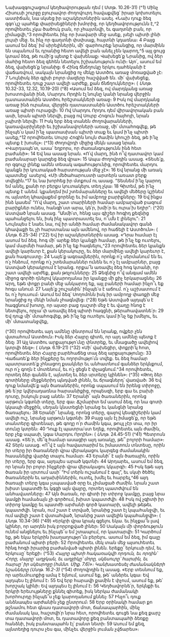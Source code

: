 
Նախազգուշացում կեղծավորության դեմ
( Մտթ. 10.26-31)
(^1) Մինչ Հիսուսի շուրջը բյուրավոր ժողովուրդ հավաքվեց՝ իրար կոխոտելու աստիճան, նա սկսեց իր աշակերտներին
ասել. «Նախ դուք ձեզ զգո՛ւյշ պահեք փարիսեցիների խմորից, որ կեղծավորությունն է,^2 որովհետեւ չկա ծածուկ բան, որ
չհայտնվի, եւ գաղտնի բան, որ չիմացվի,^3 որովհետեւ ինչ որ խավարի մեջ ասեք, լսելի պիտի լինի լույսի մեջ. եւ ինչ որ
գաղտնի փսփսաք, հայտնի կդառնա։ 4 Բայց ասում եմ ձեզ՝ իմ սիրելիներին, մի՛ զարհուրեք նրանցից, որ մարմինն են
սպանում եւ դրանից հետո ավելի բան անել չեն կարող,^5 այլ ցույց կտամ ձեզ, թե ումի՛ց պետք է վախենաք։ Վախեցե՛ք
Նրանից, ով ձեր մահից հետո ձեզ գեհեն նետելու իշխանություն ունի։ Այո՛, ասում եմ ձեզ, վախեցե՛ք նրանից։ 6 Հինգ
ճնճղուկը երկու դահեկանի է վաճառվում, սակայն նրանցից ոչ մեկը Աստծու առաջ մոռացված չէ։ 7 Նույնիսկ ձեր գլխի
բոլոր մազերը հաշվված են. մի՛ վախեցեք, որովհետեւ դուք շատ ավելի արժեք, քան ճնճղուկները»։
( _Մտթ_. 10.32-33, 12.32, 10.19-20)
(^8) «Ասում եմ ձեզ, ով մարդկանց առաջ խոստովանի ինձ, Մարդու Որդին էլ նույնը կանի նրանց վերջին դատաստանին
Աստծու հրեշտակների առաջ։ 9 Իսկ ով մարդկանց առաջ ինձ ուրանա, վերջին դատաստանին Աստծու հրեշտակների
առաջ պիտի ուրացվի։ 10 Ով Մարդու Որդու դեմ վիրավորական բան ասի, նրան պիտի ներվի, բայց ով Սուրբ Հոգուն
հայհոյի, նրան չպիտի ներվի։ 11 Իսկ երբ ձեզ տանեն ժողովարանների, կառավարիչների եւ իշխանավորների առաջ, մի՛
մտահոգվեք, թե ինչպե՛ս կամ ի՛նչ պատասխան պիտի տաք եւ կամ ի՛նչ պիտի ասեք,^12 որովհետեւ Սուրբ Հոգին նույն
ժամին կհուշի ձեզ, թե ի՛նչ պետք է խոսել»։
(^13) Ժողովրդի միջից մեկն ասաց նրան. «Վարդապե՛տ, ասա՛ եղբորս, որ ժառանգությունն ինձ հետ բաժանի»։ 14 Եվ նա
ասաց նրան. «Ո՛վ մարդ, ինձ ո՞վ դատավոր կամ բաժանարար կարգեց ձեզ վրա»։ 15 Ապա ժողովրդին ասաց. «Տեսե՛ք, որ
զգույշ լինեք ամեն տեսակ ագահությունից, որովհետեւ մարդու կյանքն իր կուտակած հարստության մեջ չէ»։ 16 Եվ նրանց
մի առակ պատմեց՝ ասելով. «Մի մեծահարուստի արտերն առատ բերք տվեցին.^17 եւ նա խորհեց իր մտքում ու ասաց.
“Տեսնեմ ի՛նչ կարող եմ անել, քանի որ բերքս կուտակելու տեղ չկա։ 18 Գիտեմ, թե ի՛նչ պետք է անեմ. կքանդեմ իմ
շտեմարանները եւ ավելի մեծերը կշինեմ ու այնտեղ կհավաքեմ ցորենը եւ իմ ամբողջ բարիքները։ 19 Եվ ինքս ինձ կասեմ՝
“Ո՛վ մարդ, շատ տարիների համար ամբարված բազում բարիքներ ունես, հանգի՛ստ արա, կե՛ր, խմի՛ր եւ ուրա՛խ եղիր”։
(^20) Աստված նրան ասաց. “Անմի՛տ, հենց այս գիշեր հոգիդ քեզնից պահանջելու են, իսկ ինչ պատրաստել ես, ո՞ւմն է
լինելու”։ 21 Նույնպես է նաեւ նա, ով իր անձի համար ժամանակավոր գանձ կհավաքի եւ չի հարստանա այն ամենով, որ
հաճելի է Աստծուն»։
( _Մտթ_. 6.25-34)
(^22) Եվ իր աշակերտներին ասաց. «Դրա համար էլ ասում եմ ձեզ. հոգ մի՛ արեք ձեր կյանքի համար, թե ի՛նչ եք ուտելու,
կամ մարմնի համար, թե ի՛նչ եք հագնելու,^23 որովհետեւ ձեր կյանքն ավելի կարեւոր է, քան կերակուրը, եւ ձեր մարմինը
ավելի կարեւոր է, քան հագուստը։ 24 Նայե՛ք ագռավներին, որոնք ո՛չ սերմանում են եւ ո՛չ հնձում, որոնք ո՛չ շտեմարաններ
ունեն եւ ո՛չ էլ ամբարներ, բայց Աստված կերակրում է նրանց. որքա՜ն առավել ձեզ հոգ կտանի, որ շատ ավելի արժեք,
քան թռչունները։ 25 Ձեզնից ո՞վ անգամ ամեն միջոց գործի դնելով կկարողանա իր կյանքը մի քիչ երկարացնել։ 26 Արդ,
եթե փոքր բանի մեջ անկարող եք, այլ բաների համար ինչո՞ւ եք հոգս անում։ 27 Նայե՛ք շուշանին՝ ինչպե՛ս է աճում. ո՛չ
աշխատում է եւ ո՛չ հյուսում։ Ասում եմ ձեզ՝ Սողոմոնն իսկ իր ամբողջ փառքի մեջ նրանցից ոչ մեկի նման չհագնվեց։
(^28) Եթե Աստված այդպե՛ս է հագցնում խոտը, որ այսօր բաց դաշտի մեջ է եւ վաղը հնոց է նետվելու, որչա՜փ առավել ձեզ
պիտի հագցնի, թերահավատնե՛ր։ 29 Եվ դուք մի՛ մտահոգվեք, թե ի՛նչ եք ուտելու կամ ի՛նչ եք խմելու, եւ մի՛ մտատանջվեք,


(^30) որովհետեւ այդ ամենը փնտրում են նրանք, ովքեր չեն վստահում Աստծուն։ Իսկ ձեր Հայրը գիտե, որ այդ ամենը պետք
է ձեզ։ 31 Այլ Աստծու արքայությո՛ւնը փնտրեք, եւ մնացածը ավելիով կտրվի ձեզ»։
( _Մտթ_. 6.19-21)
(^32) «Մի՛ վախեցիր, փոքրի՛կ հոտ, որովհետեւ ձեր Հայրը բարեհաճեց տալ ձեզ արքայությունը։ 33 Վաճառե՛ք ձեր
ինչքերը եւ ողորմությո՛ւն տվեք. եւ ձեզ համար պատրաստե՛ք չհնացող քսակներ եւ անհատնում գանձեր երկնքում, ուր ո՛չ
գողն է մոտենում, եւ ո՛չ ցեցն է փչացնում.^34 որովհետեւ, որտեղ ձեր գանձն է, այնտեղ եւ ձեր սրտերը կլինեն»։
(^35) «Թող ձեր գոտիները մեջքներիդ պնդված լինեն, եւ ճրագներդ՝ վառված։ 36 Եվ դուք նմանվե՛ք այն ծառաներին,
որոնք սպասում են իրենց տիրոջը, թե ե՛րբ կվերադառնա հարսանիքից, որպեսզի, երբ գա եւ բախի դուռը, իսկույն բաց
անեն։ 37 Երանի՜ այն ծառաներին, որոնց արթուն կգտնի տերը, երբ գա։ Ճշմարիտ եմ ասում ձեզ, որ նա գոտի կկապի
մեջքին, սեղան կնստեցնի նրանց եւ կանցնի նրանց ծառայելու։ 38 Երանի՜ նրանց, որոնց տերը, գալով կեսգիշերին կամ
ավելի ուշ, նրանց արթուն կգտնի։ 39 Բայց այն էլ իմացե՛ք, որ եթե տանտերը գիտենար, թե գողը ո՛ր ժամին կգա, թույլ չէր
տա, որ իր տունը կտրեն։ 40 Դուք էլ պատրա՛ստ եղեք, որովհետեւ այն ժամին, երբ չեք սպասի, կգա Մարդու Որդին»։
( _Մտթ_. 24.45-51)
(^41) Պետրոսն ասաց. «Տե՛ր, մե՞զ համար ասացիր այդ առակը, թե՞ բոլորի համար»։ 42 Տերն ասաց. «Ո՞վ է այն
հավատարիմ եւ իմաստուն տնտեսը, որին իր տերը իր ծառաների վրա վերակացու կարգեց ժամանակին հասանելիք
վարձը տալու համար։ 43 Երանի՜ է այն ծառային, որին իր տերը, երբ գա, այդպես արած կգտնի։ 44 Արդարեւ, ասում եմ ձեզ,
որ նրան իր բոլոր ինչքերի վրա վերակացու կկարգի։ 45 Իսկ եթե այդ ծառան իր սրտում ասի՝ “Իմ տերն ուշանում է գալ”,
եւ սկսի ծեծել ծառաներին եւ աղախիններին, ուտել, խմել եւ հարբել,^46 այդ ծառայի տերը կգա չսպասված օրը եւ չիմացած
ժամին. նրան շատ խիստ կպատժի եւ կգցի այն վայրը, որտեղ պատժվում են անհավատները։ 47 Այն ծառան, որ գիտի իր
տիրոջ կամքը, բայց նրա կամքի համաձայն չի գործում, խիստ կպատժվի։ 48 Իսկ ով չգիտի իր տիրոջ կամքը եւ պատժի
արժանի գործ կատարի, ավելի թեթեւ կպատժվի. նրան, ում շատ է տրված, նրանից շատ էլ կպահանջվի, եւ ում ավելի
շատ է վստահված, նրանից շատ ավելին կպահանջվի»։
( _Մտթ_. 10.34-36)
(^49) «Երկրի վրա կրակ գցելու եկա. եւ ինչքա՜ն լավ կլիներ, որ արդեն իսկ բորբոքված լիներ։ 50 Սակայն մի փորձություն
ունեմ անցնելու եւ ինչպե՜ս եմ շտապում, որ կատարվի։ 51 Կարծում եք, թե եկա երկրին խաղաղությո՞ւն բերելու. ասում
եմ ձեզ, իմ գալը բաժանում պիտի բերի։ 52 Որովհետեւ մեկ տան մեջ այսուհետեւ հինգ հոգի իրարից բաժանված պիտի
լինեն. երեքը՝ երկուսի դեմ, եւ երկուսը՝ երեքի։
(^53) _Հայրը պիտի հակառակվի որդուն,
եւ որդին՝ Հորը,
մայրը՝ աղջկան, եւ աղջիկը՝ մորը,
սկեսուրը՝ հարսին, եւ հարսը՝ իր սկեսրոջը (հմմտ. Միք. 7.6)»։
Կանխատեսել ժամանակների նշանները
(Մտթ. 16.2-3)_
(^54) Ժողովրդին էլ ասաց. «Երբ տեսնում եք, որ արեւմուտքից ամպ է ելնում, ասում եք, թե՝ անձրեւ կգա։ Եվ այդպես էլ
լինում է։ 55 Եվ երբ հարավի քամին է փչում, ասում եք, թե՝ խորշակ կլինի։ Եվ այդպես էլ լինում է։ 56 Կեղծավորնե՛ր, երկնքի
եւ երկրի երեւույթները քննել գիտեք, իսկ ներկա ժամանակի խորհուրդը ինչպե՞ս չեք կարողանում քննել։ 57 Ինչո՞ւ դուք
անձնապես արժանին չեք ընտրում։ 58 Երբ օրինակի համար քո թշնամու հետ գնաս դատավորի մոտ, ճանապարհին, մինչ
ժամանակ կա, հաշտվի՛ր նրա հետ, որովհետեւ գուցե նա քեզ քարշ տա դատավորի մոտ, եւ դատավորը քեզ բանտապահի
ձեռքը հանձնի, իսկ բանտապահն էլ՝ բանտ նետի։ 59 Ասում եմ քեզ, այնտեղից դուրս չես գա, մինչեւ վերջին լուման
չվճարես»։
